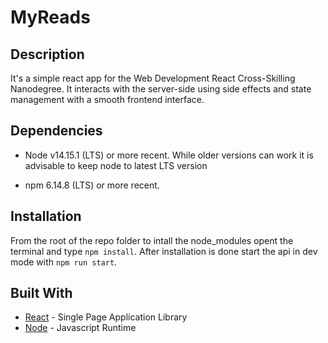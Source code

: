 # MyReads

## Description

It's a simple react app for the Web Development React Cross-Skilling Nanodegree. It interacts with the server-side using side effects and state management with a smooth frontend interface.

## Dependencies

- Node v14.15.1 (LTS) or more recent. While older versions can work it is advisable to keep node to latest LTS version

- npm 6.14.8 (LTS) or more recent.

## Installation

From the root of the repo folder to intall the node_modules opent the terminal and type `npm install`. After installation is done start the api in dev mode with `npm run start`.

## Built With

- [React](https://reactjs.org/) - Single Page Application Library
- [Node](https://nodejs.org) - Javascript Runtime
